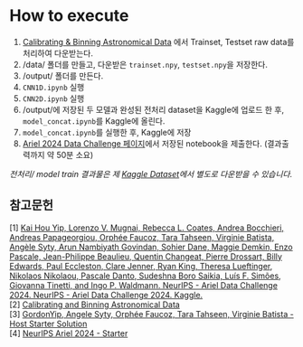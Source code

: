 # How to execute

1. [Calibrating & Binning Astronomical Data](https://www.kaggle.com/code/gordonyip/update-calibrating-and-binning-astronomical-data/notebook) 에서 Trainset, Testset raw data를 처리하여 다운받는다.
2. /data/ 폴더를 만들고, 다운받은 `trainset.npy`, `testset.npy`을 저장한다.
3. /output/ 폴더를 만든다.
4. `CNN1D.ipynb` 실행
5. `CNN2D.ipynb` 실행
6. /output/에 저장된 두 모델과 완성된 전처리 dataset을 Kaggle에 업로드 한 후, `model_concat.ipynb`를 Kaggle에 올린다.
7. `model_concat.ipynb`를 실행한 후, Kaggle에 저장
8. [Ariel 2024 Data Challenge 페이지](https://www.kaggle.com/competitions/ariel-data-challenge-2024)에서 저장된 notebook을 제출한다. (결과출력까지 약 50분 소요)

*전처리/ model train 결과물은 제 [Kaggle Dataset](https://www.kaggle.com/datasets/mummyee/testset-2d/data)에서 별도로 다운받을 수 있습니다.*


## 참고문헌
[1] [Kai Hou Yip, Lorenzo V. Mugnai, Rebecca L. Coates, Andrea Bocchieri, Andreas Papageorgiou, Orphée Faucoz, Tara Tahseen, Virginie Batista, Angèle Syty, Arun Nambiyath Govindan, Sohier Dane, Maggie Demkin, Enzo Pascale, Jean-Philippe Beaulieu, Quentin Changeat, Pierre Drossart, Billy Edwards, Paul Eccleston, Clare Jenner, Ryan King, Theresa Lueftinger, Nikolaos Nikolaou, Pascale Danto, Sudeshna Boro Saikia, Luís F. Simões, Giovanna Tinetti, and Ingo P. Waldmann. NeurIPS - Ariel Data Challenge 2024. NeurIPS - Ariel Data Challenge 2024. Kaggle.](https://www.kaggle.com/competitions/ariel-data-challenge-2024)\
[2] [Calibrating and Binning Astronomical Data](https://www.kaggle.com/code/gordonyip/update-calibrating-and-binning-astronomical-data/notebook)\
[3] [GordonYip, Angele Syty, Orphée Faucoz, Tara Tahseen, Virginie Batista - Host Starter Solution](https://www.kaggle.com/code/gordonyip/host-starter-solution)\
[4] [NeurIPS Ariel 2024 - Starter](https://www.kaggle.com/code/hugowjd/neurips-ariel-2024-starter)
